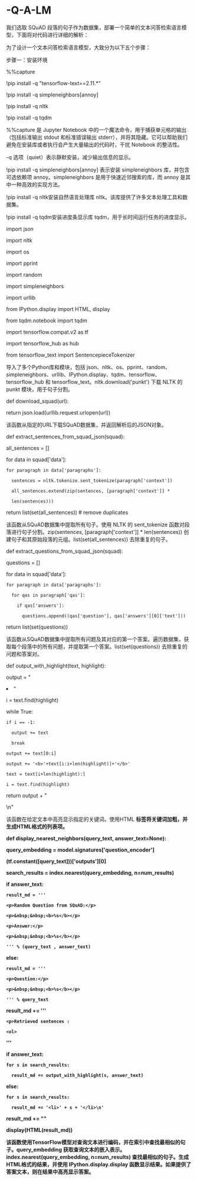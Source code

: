 # -Q-A-LM
我们选取 SQuAD 段落的句子作为数据集，部署一个简单的文本问答检索语言模型，下面将对代码进行详细的解析：

为了设计一个文本问答检索语言模型，大致分为以下五个步骤：

步骤一：安装环境

%%capture

!pip install -q "tensorflow-text==2.11.*"

!pip install -q simpleneighbors[annoy]

!pip install -q nltk

!pip install -q tqdm

%%capture 是 Jupyter Notebook 中的一个魔法命令，用于捕获单元格的输出（包括标准输出 stdout 和标准错误输出 stderr），并将其隐藏。它可以帮助我们避免在安装库或者执行会产生大量输出的代码时，干扰 Notebook 的整洁性。

-q 选项（quiet）表示静默安装，减少输出信息的显示。

!pip install -q simpleneighbors[annoy] 表示安装 simpleneighbors 库，并包含可选依赖项 annoy。simpleneighbors 是用于快速近邻搜索的库，而 annoy 是其中一种高效的实现方法。

!pip install -q nltk安装自然语言处理库 nltk。该库提供了许多文本处理工具和数据集。

!pip install -q tqdm安装进度条显示库 tqdm，用于长时间运行任务的进度显示。

import json

import nltk

import os

import pprint

import random

import simpleneighbors

import urllib

from IPython.display import HTML, display

from tqdm.notebook import tqdm

import tensorflow.compat.v2 as tf

import tensorflow_hub as hub

from tensorflow_text import SentencepieceTokenizer

导入了多个Python库和模块，包括 json、nltk、os、pprint、random、simpleneighbors、urllib、IPython.display、tqdm、tensorflow、tensorflow_hub 和 tensorflow_text。nltk.download('punkt') 下载 NLTK 的 punkt 模块，用于句子分割。

def download_squad(url):

  return json.load(urllib.request.urlopen(url))

该函数从指定的URL下载SQuAD数据集，并返回解析后的JSON对象。

def extract_sentences_from_squad_json(squad):

  all_sentences = []
  
  for data in squad['data']:
  
    for paragraph in data['paragraphs']:
    
      sentences = nltk.tokenize.sent_tokenize(paragraph['context'])
      
      all_sentences.extend(zip(sentences, [paragraph['context']] * 
      
      len(sentences)))
      
  return list(set(all_sentences)) # remove duplicates

该函数从SQuAD数据集中提取所有句子。使用 NLTK 的 sent_tokenize 函数对段落进行句子分割。zip(sentences, [paragraph['context']] * len(sentences)) 创建句子和其原始段落的元组。list(set(all_sentences)) 去除重复的句子。

def extract_questions_from_squad_json(squad):

  questions = []
  
  for data in squad['data']:
  
    for paragraph in data['paragraphs']:
    
      for qas in paragraph['qas']:
      
        if qas['answers']:
        
          questions.append((qas['question'], qas['answers'][0]['text']))
          
  return list(set(questions))

该函数从SQuAD数据集中提取所有问题及其对应的第一个答案。遍历数据集，获取每个段落中的所有问题，并提取第一个答案。list(set(questions)) 去除重复的问题和答案对。

def output_with_highlight(text, highlight):

  output = "<li> "
  
  i = text.find(highlight)
  
  while True:
  
    if i == -1:
    
      output += text
      
      break
      
    output += text[0:i]
    
    output += '<b>'+text[i:i+len(highlight)]+'</b>'
    
    text = text[i+len(highlight):]

    i = text.find(highlight)
    
  return output + "</li>\n"

该函数在给定文本中高亮显示指定的关键词。使用HTML <b> 标签将关键词加粗，并生成HTML格式的列表项。

def display_nearest_neighbors(query_text, answer_text=None):

  query_embedding = model.signatures['question_encoder']
  
  (tf.constant([query_text]))['outputs'][0]
  
  search_results = index.nearest(query_embedding, n=num_results)

  if answer_text:
  
    result_md = '''
    
    <p>Random Question from SQuAD:</p>
    
    <p>&nbsp;&nbsp;<b>%s</b></p>
    
    <p>Answer:</p>
    
    <p>&nbsp;&nbsp;<b>%s</b></p>
    
    ''' % (query_text , answer_text)
    
  else:
  
    result_md = '''
    
    <p>Question:</p>
    
    <p>&nbsp;&nbsp;<b>%s</b></p>
    
    ''' % query_text
    

  result_md += '''
  
    <p>Retrieved sentences :
    
    <ol>
    
  '''

  if answer_text:
  
    for s in search_results:
    
      result_md += output_with_highlight(s, answer_text)
      
  else:
  
    for s in search_results:
    
      result_md += '<li>' + s + '</li>\n'

  result_md += "</ol>"
  
  display(HTML(result_md))

该函数使用TensorFlow模型对查询文本进行编码，并在索引中查找最相似的句子。query_embedding 获取查询文本的嵌入表示。index.nearest(query_embedding, n=num_results) 查找最相似的句子。生成HTML格式的结果，并使用 IPython.display.display 函数显示结果。如果提供了答案文本，则在结果中高亮显示答案。









